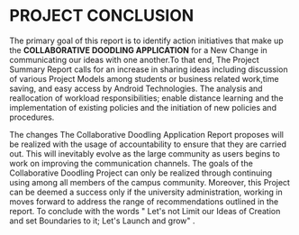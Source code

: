 # PROJECT CONCLUSION # 

The primary goal of this report is to identify action initiatives that 
make up the **COLLABORATIVE DOODLING APPLICATION** for a New Change in 
communicating our ideas with one another.To that end, The Project
Summary Report calls for an increase in sharing ideas including
discussion of various Project Models among students or business related 
work,time saving, and easy access by Android Technologies. The 
analysis and reallocation of workload responsibilities; enable distance
learning and the implementation of existing policies and the initiation 
of new policies and procedures.

The changes The Collaborative Doodling Application Report proposes will
be realized with the usage of accountability to ensure that they are 
carried out. This will inevitably evolve as the large community as users
begins to work on improving the communication channels. The goals of the
Collaborative Doodling Project can only be realized through continuing 
using among all members of the campus community. Moreover, this Project 
can be deemed a success only if the university administration, working 
in moves forward to address the range of recommendations outlined in the 
report. To conclude with the words " Let's not Limit our Ideas of
Creation and set Boundaries to it; Let's Launch and grow" .